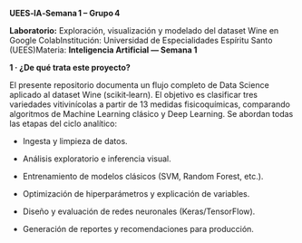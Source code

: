 **UEES‑IA‑Semana 1 – Grupo 4**

**Laboratorio:** Exploración, visualización y modelado del dataset Wine en Google ColabInstitución: Universidad de Especialidades Espíritu Santo (UEES)Materia: **Inteligencia Artificial — Semana 1**


**1 · ¿De qué trata este proyecto?**

El presente repositorio documenta un flujo completo de Data Science aplicado al dataset Wine (scikit‑learn). El objetivo es clasificar tres variedades vitivinícolas a partir de 13 medidas fisicoquímicas, comparando algoritmos de Machine Learning clásico y Deep Learning. Se abordan todas las etapas del ciclo analítico:

- Ingesta y limpieza de datos.

- Análisis exploratorio e inferencia visual.

- Entrenamiento de modelos clásicos (SVM, Random Forest, etc.).

- Optimización de hiperparámetros y explicación de variables.

- Diseño y evaluación de redes neuronales (Keras/TensorFlow).

- Generación de reportes y recomendaciones para producción.


